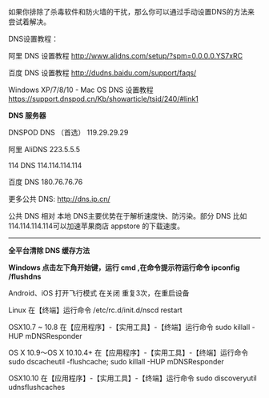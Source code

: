 如果你排除了杀毒软件和防火墙的干扰，那么你可以通过手动设置DNS的方法来尝试着解决。

DNS设置教程：

阿里 DNS 设置教程 http://www.alidns.com/setup/?spm=0.0.0.0.YS7xRC

百度 DNS 设置教程 http://dudns.baidu.com/support/faqs/

Windows XP/7/8/10 - Mac OS DNS 设置教程 https://support.dnspod.cn/Kb/showarticle/tsid/240/#link1  



**DNS 服务器**

DNSPOD DNS （首选）       119.29.29.29

阿里 AliDNS              223.5.5.5

114 DNS              114.114.114.114 

百度 DNS             180.76.76.76 


更多公共 DNS: http://dns.ip.cn/

公共 DNS 相对 本地 DNS主要优势在于解析速度快、防污染。部分 DNS 比如114.114.114.114可以加速苹果商店 appstore 的下载速度。

***

**全平台清除 DNS 缓存方法**

**Windows 点击左下角开始键，运行 cmd ,在命令提示符运行命令 ipconfig /flushdns**

Android、iOS 打开飞行模式 在关闭 重复3次，在重启设备

Linux 在【终端】运行命令 /etc/rc.d/init.d/nscd restart

OSX10.7 ~ 10.8 在【应用程序】-【实用工具】-【终端】运行命令 sudo killall -HUP mDNSResponder

OS X 10.9～OS X 10.10.4+ 在【应用程序】-【实用工具】-【终端】运行命令 sudo dscacheutil -flushcache; sudo killall -HUP mDNSResponder

OSX10.10 在【应用程序】-【实用工具】-【终端】运行命令 sudo discoveryutil udnsflushcaches



